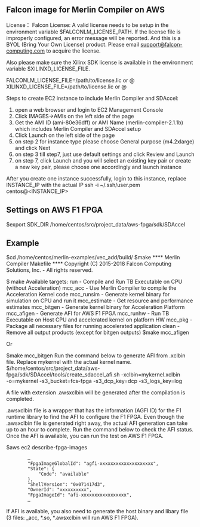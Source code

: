 ## Falcon image for Merlin Compiler on AWS

License：
Falcon License: A valid license needs to be setup in the environment variable $FALCONLM_LICENSE_PATH. If the license file is improperly configured, an error message will be reported. And this is a BYOL (Bring Your Own License) product. Please email support@falcon-computing.com to acquire the license. 

Also please make sure the Xilinx SDK license is available in the environment variable $XILINXD_LICENSE_FILE.

FALCONLM_LICENSE_FILE=/path/to/license.lic or <port>@<server>
XILINXD_LICENSE_FILE=/path/to/license.lic or <port>@<server>

Steps to create EC2 instance to include Merlin Compiler and SDAccel:
1. open a web browser and login to EC2 Management Console
2. Click IMAGES->AMIs on the left side of the page
3. Get the AMI ID (ami-80e36dff) or AMI Name (merlin-compiler-2.1.1b) which includes Merlin Compiler and SDAccel setup
4. Click Launch on the left side of the page
5. on step 2 for instance type please choose General purpose (m4.2xlarge) and click Next
6. on step 3 till step7, just use default settings and click Review and Launch
7. on step 7, click Launch and you will select an existing key pair or create a new key pair, please choose one accordingly and launch instance

After you create one instance successfully, login to this instance, replace INSTANCE_IP with the actual IP
ssh -i ~/.ssh/user.pem centos@<INSTANCE_IP>

## Settings on AWS F1 FPGA
$export SDK_DIR /home/centos/src/project_data/aws-fpga/sdk/SDAccel

## Example
$cd /home/centos/merlin-examples/vec_add/build/
$make
**** Merlin Compiler Makefile
**** Copyright (C) 2015-2018 Falcon Computing Solutions, Inc. - All rights reserved.

$ make <target>
Available targets:
           run - Compile and Run TB Executable on CPU (without Acceleration)
       mcc_acc - Use Merlin Compiler to compile the Acceleration Kernel code
    mcc_runsim - Generate kernel binary for simulation on CPU and run it
  mcc_estimate - Get resource and performance estimates
    mcc_bitgen - Generate kernel binary for Acceleration Platform
    mcc_afigen - Generate AFI for AWS F1 FPGA
     mcc_runhw - Run TB Executable on Host CPU and accelerated kernel on platform HW
       mcc_pkg - Package all necessary files for running accelerated application
         clean - Remove all output products (except for bitgen outputs)
$make mcc_afigen

Or

$make mcc_bitgen
Run the command below to generate AFI from .xclbin file. Replace mykernel with the actual kernel name.
$/home/centos/src/project_data/aws-fpga/sdk/SDAccel/tools/create_sdaccel_afi.sh -xclbin=mykernel.xclbin \
      -o=mykernel -s3_bucket=fcs-fpga -s3_dcp_key=dcp -s3_logs_key=log

A file with extension .awsxclbin will be generated after the compilation is completed.

.awsxclbin file is a wrapper that has the information (AGFI ID) for the F1 runtime library to find the AFI to configure the F1 FPGA. Even though the .awsxclbin file is generated right away, the actual AFI generation can take up to an hour to complete. Run the command below to check the AFI status. Once the AFI is available, you can run the test on AWS F1 FPGA.

$aws ec2 describe-fpga-images

            …
            "FpgaImageGlobalId": "agfi-xxxxxxxxxxxxxxxxxxxx",
            "State": {
                "Code": "available"
            },
            "ShellVersion": "0x071417d3",
            "OwnerId": "xxxxxxxxxx",
            "FpgaImageId": "afi-xxxxxxxxxxxxxxxxx", 
            …

If AFI is available, you also need to generate the host binary and libary file (3 files: <kernel>_acc, *.so, *.awsxclbin will run AWS F1 FPGA).
